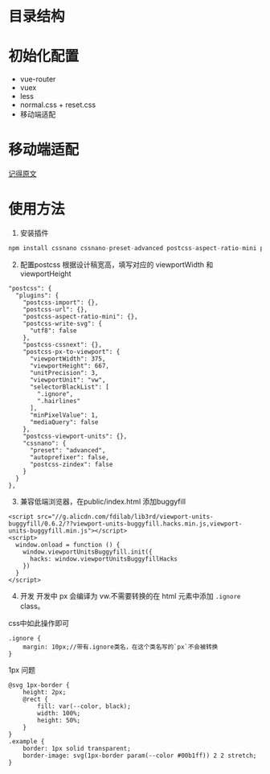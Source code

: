 # 目录结构

# 初始化配置
- vue-router
- vuex
- less
- normal.css + reset.css
- 移动端适配 

# 移动端适配

[记得原文](https://www.w3cplus.com/mobile/vw-layout-in-vue.html)

# 使用方法

1. 安装插件
```js
npm install cssnano cssnano-preset-advanced postcss-aspect-ratio-mini postcss-cssnext postcss-import postcss-px-to-viewport postcss-url postcss-viewport-units postcss-write-svg -D
```
2. 配置postcss
根据设计稿宽高，填写对应的 viewportWidth 和 viewportHeight
```
"postcss": {
  "plugins": {
    "postcss-import": {},
    "postcss-url": {},
    "postcss-aspect-ratio-mini": {},
    "postcss-write-svg": {
      "utf8": false
    },
    "postcss-cssnext": {},
    "postcss-px-to-viewport": {
      "viewportWidth": 375,
      "viewportHeight": 667,
      "unitPrecision": 3,
      "viewportUnit": "vw",
      "selectorBlackList": [
        ".ignore",
        ".hairlines"
      ],
      "minPixelValue": 1,
      "mediaQuery": false
    },
    "postcss-viewport-units": {},
    "cssnano": {
      "preset": "advanced",
      "autoprefixer": false,
      "postcss-zindex": false
    }
  }
},
```

3. 兼容低端浏览器，在public/index.html 添加buggyfill
```
<script src="//g.alicdn.com/fdilab/lib3rd/viewport-units-buggyfill/0.6.2/??viewport-units-buggyfill.hacks.min.js,viewport-units-buggyfill.min.js"></script>
<script>
  window.onload = function () {
    window.viewportUnitsBuggyfill.init({
      hacks: window.viewportUnitsBuggyfillHacks
    })
  }
</script> 
```

4. 开发
开发中 px 会编译为 vw.不需要转换的在 html 元素中添加 `.ignore` class。

css中如此操作即可
```
.ignore {
    margin: 10px;//带有.ignore类名，在这个类名写的`px`不会被转换
}
```
1px 问题
```
@svg 1px-border {
    height: 2px;
    @rect {
        fill: var(--color, black);
        width: 100%;
        height: 50%;
    }
}
.example {
    border: 1px solid transparent;
    border-image: svg(1px-border param(--color #00b1ff)) 2 2 stretch;
}
```
